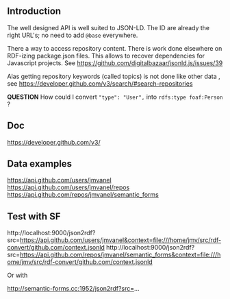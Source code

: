 ## Introduction
The well designed API is well suited to JSON-LD. The ID are already the right URL's; no need to add `@base` everywhere.

There a way to access repository content. There is work done elsewhere on RDF-izing package.json files. This allows to recover dependencies for Javascript projects.
See https://github.com/digitalbazaar/jsonld.js/issues/39

Alas getting repository keywords (called topics) is not done like other data , see https://developer.github.com/v3/search/#search-repositories

**QUESTION**
How could I convert     `"type": "User",`
into     `rdfs:type foaf:Person` ?

## Doc
https://developer.github.com/v3/

## Data examples
https://api.github.com/users/jmvanel
https://api.github.com/users/jmvanel/repos
https://api.github.com/repos/jmvanel/semantic_forms

## Test with SF

http://localhost:9000/json2rdf?src=https://api.github.com/users/jmvanel&context=file:///home/jmv/src/rdf-convert/github.com/context.jsonld
http://localhost:9000/json2rdf?src=https://api.github.com/repos/jmvanel/semantic_forms&context=file:///home/jmv/src/rdf-convert/github.com/context.jsonld

Or with

http://semantic-forms.cc:1952/json2rdf?src=...

